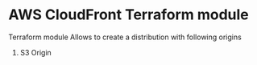 # AWS CloudFront Terraform module

Terraform module Allows to create a distribution with following origins
   1. S3 Origin